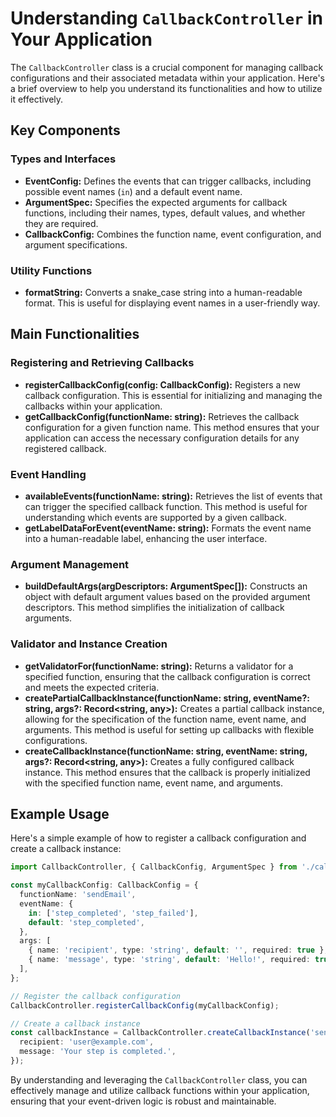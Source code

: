 # Understanding `CallbackController` in Your Application

The `CallbackController` class is a crucial component for managing callback configurations and their associated metadata within your application. Here's a brief overview to help you understand its functionalities and how to utilize it effectively.

## Key Components

### Types and Interfaces
- **EventConfig:** Defines the events that can trigger callbacks, including possible event names (`in`) and a default event name.
- **ArgumentSpec:** Specifies the expected arguments for callback functions, including their names, types, default values, and whether they are required.
- **CallbackConfig:** Combines the function name, event configuration, and argument specifications.

### Utility Functions
- **formatString:** Converts a snake_case string into a human-readable format. This is useful for displaying event names in a user-friendly way.

## Main Functionalities

### Registering and Retrieving Callbacks
- **registerCallbackConfig(config: CallbackConfig):** Registers a new callback configuration. This is essential for initializing and managing the callbacks within your application.
- **getCallbackConfig(functionName: string):** Retrieves the callback configuration for a given function name. This method ensures that your application can access the necessary configuration details for any registered callback.

### Event Handling
- **availableEvents(functionName: string):** Retrieves the list of events that can trigger the specified callback function. This method is useful for understanding which events are supported by a given callback.
- **getLabelDataForEvent(eventName: string):** Formats the event name into a human-readable label, enhancing the user interface.

### Argument Management
- **buildDefaultArgs(argDescriptors: ArgumentSpec[]):** Constructs an object with default argument values based on the provided argument descriptors. This method simplifies the initialization of callback arguments.

### Validator and Instance Creation
- **getValidatorFor(functionName: string):** Returns a validator for a specified function, ensuring that the callback configuration is correct and meets the expected criteria.
- **createPartialCallbackInstance(functionName: string, eventName?: string, args?: Record<string, any>):** Creates a partial callback instance, allowing for the specification of the function name, event name, and arguments. This method is useful for setting up callbacks with flexible configurations.
- **createCallbackInstance(functionName: string, eventName: string, args?: Record<string, any>):** Creates a fully configured callback instance. This method ensures that the callback is properly initialized with the specified function name, event name, and arguments.

## Example Usage

Here's a simple example of how to register a callback configuration and create a callback instance:

```typescript
import CallbackController, { CallbackConfig, ArgumentSpec } from './callbackController';

const myCallbackConfig: CallbackConfig = {
  functionName: 'sendEmail',
  eventName: {
    in: ['step_completed', 'step_failed'],
    default: 'step_completed',
  },
  args: [
    { name: 'recipient', type: 'string', default: '', required: true },
    { name: 'message', type: 'string', default: 'Hello!', required: true },
  ],
};

// Register the callback configuration
CallbackController.registerCallbackConfig(myCallbackConfig);

// Create a callback instance
const callbackInstance = CallbackController.createCallbackInstance('sendEmail', 'step_completed', {
  recipient: 'user@example.com',
  message: 'Your step is completed.',
});
```

By understanding and leveraging the `CallbackController` class, you can effectively manage and utilize callback functions within your application, ensuring that your event-driven logic is robust and maintainable.
